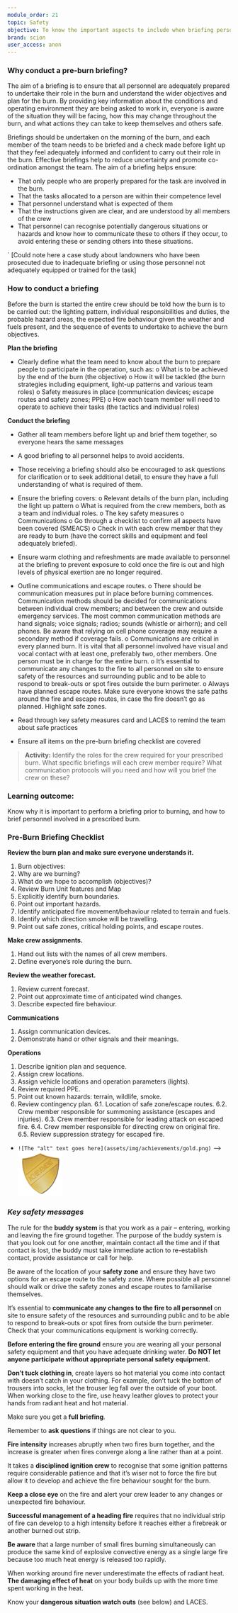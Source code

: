 ```yaml
---
module_order: 21
topic: Safety
objective: To know the important aspects to include when briefing personnel prior to a prescribed burn.
brand: scion
user_access: anon
---
```

### Why conduct a pre-burn briefing?

The aim of a briefing is to ensure that all personnel are adequately prepared to undertake their role in the burn and understand the wider objectives and plan for the burn. By providing key information about the conditions and operating environment they are being asked to work in, everyone is aware of the situation they will be facing, how this may change throughout the burn, and what actions they can take to keep themselves and others safe.

Briefings should be undertaken on the morning of the burn, and each member of the team needs to be briefed and a check made before light up that they feel adequately informed and confident to carry out their role in the burn.
Effective briefings help to reduce uncertainty and promote co-ordination amongst the team.
The aim of a briefing helps ensure:
*	That only people who are properly prepared for the task are involved in the burn.
*	That the tasks allocated to a person are within their competence level
*	That personnel understand what is expected of them
*	That the instructions given are clear, and are understood by all members of the crew
*	That personnel can recognise potentially dangerous situations or hazards and know how to communicate these to others if they occur, to avoid entering these or sending others into these situations.

` [Could note here a case study about landowners who have been prosecuted due to inadequate briefing or using those personnel not adequately equipped or trained for the task]

### How to conduct a briefing
Before the burn is started the entire crew should be told how the burn is to be carried out: the lighting pattern, individual responsibilities and duties, the probable hazard areas, the expected fire behaviour given the weather and fuels present, and the sequence of events to undertake to achieve the burn objectives.

**Plan the briefing**
*	Clearly define what the team need to know about the burn to prepare people to participate in the operation, such as:
o	What is to be achieved by the end of the burn (the objective)
o	How it will be tackled (the burn strategies including equipment, light-up patterns and various team roles)
o	Safety measures in place (communication devices; escape routes and safety zones; PPE)
o	How each team member will need to operate to achieve their tasks (the tactics and individual roles)

**Conduct the briefing**
*	Gather all team members before light up and brief them together, so everyone hears the same messages
*	A good briefing to all personnel helps to avoid accidents. 
*	Those receiving a briefing should also be encouraged to ask questions for clarification or to seek additional detail, to ensure they have a full understanding of what is required of them.
*	Ensure the briefing covers:
o	Relevant details of the burn plan, including the light up pattern
o	What is required from the crew members, both as a team and individual roles. 
o	The key safety measures
o	Communications
o	Go through a checklist to confirm all aspects have been covered (SMEACS)
o	Check in with each crew member that they are ready to burn (have the correct skills and equipment and feel adequately briefed). 
*	Ensure warm clothing and refreshments are made available to personnel at the briefing to prevent exposure to cold once the fire is out and high levels of physical exertion are no longer required. 
*	Outline communications and escape routes.
o	There should be communication measures put in place before burning commences. Communication methods should be decided for communications between individual crew members; and between the crew and outside emergency services. The most common communication methods are hand signals; voice signals; radios; sounds (whistle or airhorn); and cell phones. Be aware that relying on cell phone coverage may require a secondary method if coverage fails.
o	Communications are critical in every planned burn. It is vital that all personnel involved have visual and vocal contact with at least one, preferably two, other members. One person must be in charge for the entire burn.
o	It’s essential to communicate any changes to the fire to all personnel on site to ensure safety of the resources and surrounding public and to be able to respond to break-outs or spot fires outside the burn perimeter.
o	Always have planned escape routes. Make sure everyone knows the safe paths around the fire and escape routes, in case the fire doesn’t go as planned. Highlight safe zones.

*	Read through key safety measures card and LACES to remind the team about safe practices
*	Ensure all items on the pre-burn briefing checklist are covered

> __Activity:__  Identify the roles for the crew required for your prescribed burn. What specific briefings will each crew member require? What communication protocols will you need and how will you brief the crew on these?


### Learning outcome: 

Know why it is important to perform a briefing prior to burning, and how to brief personnel involved in a prescribed burn.


### Pre-Burn Briefing Checklist

**Review the burn plan and make sure everyone understands it.**
1. Burn objectives:
2. Why are we burning?
3. What do we hope to accomplish (objectives)?
4. Review Burn Unit features and Map
5. Explicitly identify burn boundaries.
6. Point out important hazards.
7. Identify anticipated fire movement/behaviour related to terrain and fuels.
8. Identify which direction smoke will be travelling.
9. Point out safe zones, critical holding points, and escape routes.

**Make crew assignments.**
1. Hand out lists with the names of all crew members.
2.  Define everyone’s role during the burn.

**Review the weather forecast.**
1.  Review current forecast.
2. Point out approximate time of anticipated wind changes.
3.  Describe expected fire behaviour.

**Communications**
1.  Assign communication devices.
2.  Demonstrate hand or other signals and their meanings.

**Operations**
1. Describe ignition plan and sequence.
2. Assign crew locations.
3. Assign vehicle locations and operation parameters (lights).
4. Review required PPE.
5. Point out known hazards: terrain, wildlife, smoke.
6. Review contingency plan.
6.1. Location of safe zone/escape routes.
6.2. Crew member responsible for summoning assistance (escapes and injuries).
6.3. Crew member responsible for leading attack on escaped fire.
6.4. Crew member responsible for directing crew on original fire.
6.5. Review suppression strategy for escaped fire.


- `![The "alt" text goes here](assets/img/achievements/gold.png)` --> ![The "alt" text goes here](assets/img/achievements/gold.png)


### _Key safety messages_

The rule for the **buddy system** is that you work as a pair – entering, working and leaving the fire ground together. The purpose of the buddy system is that you look out for one another, maintain contact all the time and if that contact is lost, the buddy must take immediate action to re-establish contact, provide assistance or call for help.

Be aware of the location of your **safety zone** and ensure they have two options for an escape route to the safety zone. Where possible all personnel should walk or drive the safety zones and escape routes to familiarise themselves.

It’s essential to **communicate any changes to the fire to all personnel** on site to ensure safety of the resources and surrounding public and to be able to respond to break-outs or spot fires from outside the burn perimeter. Check that your communications equipment is working correctly.

**Before entering the fire ground** ensure you are wearing all your personal safety equipment and that you have adequate drinking water. **Do NOT let anyone participate without appropriate personal safety equipment.**

**Don’t tuck clothing in**, create layers so hot material you come into contact with doesn’t catch in your clothing. For example, don’t tuck the bottom of trousers into socks, let the trouser leg fall over the outside of your boot. When working close to the fire, use heavy leather gloves to protect your hands from radiant heat and hot material.

Make sure you get a **full briefing**.

Remember to **ask questions** if things are not clear to you.

**Fire intensity** increases abruptly when two fires burn together, and the increase is greater when fires converge along a line rather than at a point.

It takes a **disciplined ignition crew** to recognise that some ignition patterns require considerable patience and that it’s wiser not to force the fire but allow it to develop and achieve the fire behaviour sought for the burn.

**Keep a close eye** on the fire and alert your crew leader to any changes or unexpected fire behaviour.

**Successful management of a heading fire** requires that no individual strip of fire can develop to a high intensity before it reaches either a firebreak or another burned out strip.

**Be aware** that a large number of small fires burning simultaneously can produce the same kind of explosive convective energy as a single large fire because too much heat energy is released too rapidly.

When working around fire never underestimate the effects of radiant heat. **The damaging effect of heat** on your body builds up with the more time spent working in the heat.

Know your **dangerous situation watch outs** (see below) and LACES.

